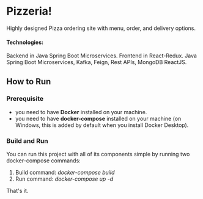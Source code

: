 # Pizzeria!
Highly designed Pizza ordering site with menu, order, and delivery options.

#### Technologies:
Backend in Java Spring Boot Microservices. Frontend in React-Redux.
Java Spring Boot Microservices, Kafka, Feign, Rest APIs, MongoDB ReactJS.


## How to Run
### Prerequisite
- you need to have **Docker** installed on your machine.
- you need to have **docker-compose** installed on your machine (on Windows, this is added by default when you install Docker Desktop).

### Build and Run
You can run this project with all of its components simple by running two docker-compose commands:
1. Build command: *docker-compose build*
2. Run command: *docker-compose up -d*

That's it.
